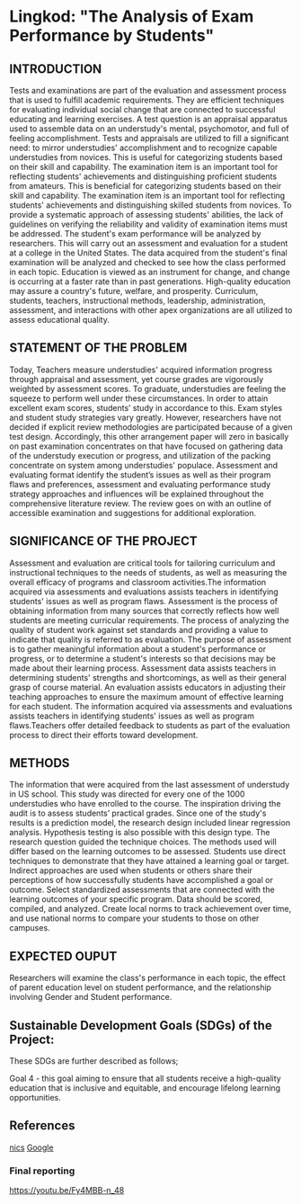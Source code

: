 # Lingkod: "The Analysis of Exam Performance by Students"

## INTRODUCTION
Tests and examinations are part of the evaluation and assessment process that is used to fulfill academic requirements. They are efficient techniques for evaluating individual social change that are connected to successful educating and learning exercises. A test question is an appraisal apparatus used to assemble data on an understudy's mental, psychomotor, and full of feeling accomplishment. Tests and appraisals are utilized to fill a significant need: to mirror understudies' accomplishment and to recognize capable understudies from novices. This is useful for categorizing students based on their skill and capability. The examination item is an important tool for reflecting students' achievements and distinguishing proficient students from amateurs. This is beneficial for categorizing students based on their skill and capability. The examination item is an important tool for reflecting students' achievements and distinguishing skilled students from novices. To provide a systematic approach of assessing students' abilities, the lack of guidelines on verifying the reliability and validity of examination items must be addressed. The student's exam performance will be analyzed by researchers. This will carry out an assessment and evaluation for a student at a college in the United States. The data acquired from the student's final examination will be analyzed and checked to see how the class performed in each topic. Education is viewed as an instrument for change, and change is occurring at a faster rate than in past generations. High-quality education may assure a country's future, welfare, and prosperity. Curriculum, students, teachers, instructional methods, leadership, administration, assessment, and interactions with other apex organizations are all utilized to assess educational quality.


## STATEMENT OF THE PROBLEM
Today, Teachers measure understudies' acquired information progress through appraisal and assessment, yet course grades are vigorously weighted by assessment scores. To graduate, understudies are feeling the squeeze to perform well under these circumstances.  In order to attain excellent exam scores, students’ study in accordance to this. Exam styles and student study strategies vary greatly. However, researchers have not decided if explicit review methodologies are participated because of a given test design. Accordingly, this other arrangement paper will zero in basically on past examination concentrates on that have focused on gathering data of the understudy execution or progress, and utilization of the packing concentrate on system among understudies' populace. Assessment and evaluating format identify the student’s issues as well as their program flaws and preferences, assessment and evaluating performance study strategy approaches and influences will be explained throughout the comprehensive literature review. The review goes on with an outline of accessible examination and suggestions for additional exploration.

## SIGNIFICANCE OF THE PROJECT
Assessment and evaluation are critical tools for tailoring curriculum and instructional techniques to the needs of students, as well as measuring the overall efficacy of programs and classroom activities.The information acquired via assessments and evaluations assists teachers in identifying students' issues as well as program flaws. Assessment is the process of obtaining information from many sources that correctly reflects how well students are meeting curricular requirements. The process of analyzing the quality of student work against set standards and providing a value to indicate that quality is referred to as evaluation. The purpose of assessment is to gather meaningful information about a student's performance or progress, or to determine a student's interests so that decisions may be made about their learning process. Assessment data assists teachers in determining students' strengths and shortcomings, as well as their general grasp of course material. An evaluation assists educators in adjusting their teaching approaches to ensure the maximum amount of effective learning for each student. The information acquired via assessments and evaluations assists teachers in identifying students' issues as well as program flaws.Teachers offer detailed feedback to students as part of the evaluation process to direct their efforts toward development.

## METHODS
The information that were acquired from the last assessment of understudy in US school. This study was directed for every one of the 1000 understudies who have enrolled to the course. The inspiration driving the audit is to assess students’ practical grades.
Since one of the study's results is a prediction model, the research design included linear regression analysis. Hypothesis testing is also possible with this design type. The research question guided the technique choices. The methods used will differ based on the learning outcomes to be assessed. Students use direct techniques to demonstrate that they have attained a learning goal or target. Indirect approaches are used when students or others share their perceptions of how successfully students have accomplished a goal or outcome. Select standardized assessments that are connected with the learning outcomes of your specific program. Data should be scored, compiled, and analyzed. Create local norms to track achievement over time, and use national norms to compare your students to those on other campuses.
## EXPECTED OUPUT
Researchers will examine the class's performance in each topic, the effect of parent education level on student performance, and the relationship involving Gender and Student performance.

## Sustainable Development Goals (SDGs) of the Project:

These SDGs are further described as follows;

  Goal 4 - this goal aiming to ensure that all students receive a high-quality education that is inclusive and equitable, and encourage lifelong learning opportunities. 
  
## References
[nics](www.google.com)
<a href="https://www.google.com/" target="_blank">Google</a>

### Final reporting
https://youtu.be/Fy4MBB-n_48
